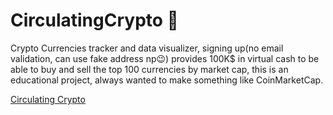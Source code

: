# CirculatingCrypto 💱

Crypto Currencies tracker and data visualizer, signing up(no email validation, can use fake address np😉) provides 100K$ in virtual cash to be able to buy and sell the top 100 currencies by market cap, this is an educational project, 
always wanted to make something like CoinMarketCap. 

[Circulating Crypto](https://circulating-crypto.vercel.app/)


